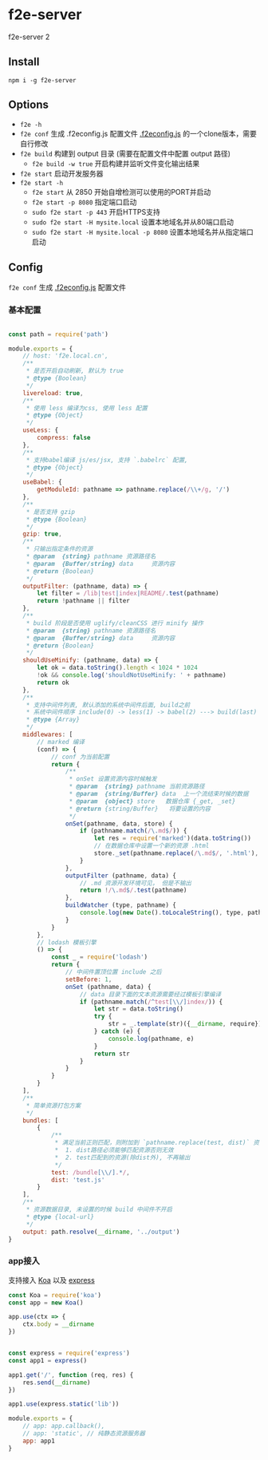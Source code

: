 # f2e-server
f2e-server 2

## Install
`npm i -g f2e-server`

## Options
- `f2e -h`
- `f2e conf` 生成 .f2econfig.js 配置文件 [.f2econfig.js](.f2econfig.js) 的一个clone版本，需要自行修改
- `f2e build` 构建到 output 目录 (需要在配置文件中配置 output 路径)
    - `f2e build -w true` 开启构建并监听文件变化输出结果
- `f2e start` 启动开发服务器
- `f2e start -h`
    - `f2e start` 从 2850 开始自增检测可以使用的PORT并启动
    - `f2e start -p 8080` 指定端口启动
    - `sudo f2e start -p 443` 开启HTTPS支持
    - `sudo f2e start -H mysite.local` 设置本地域名并从80端口启动
    - `sudo f2e start -H mysite.local -p 8080` 设置本地域名并从指定端口启动

## Config
`f2e conf` 生成 [.f2econfig.js](.f2econfig.js) 配置文件

### 基本配置

``` javascript

const path = require('path')

module.exports = {
    // host: 'f2e.local.cn',
    /**
     * 是否开启自动刷新, 默认为 true
     * @type {Boolean}
     */
    livereload: true,
    /**
     * 使用 less 编译为css, 使用 less 配置
     * @type {Object}
     */
    useLess: {
        compress: false
    },
    /**
     * 支持babel编译 js/es/jsx, 支持 `.babelrc` 配置,
     * @type {Object}
     */
    useBabel: {
        getModuleId: pathname => pathname.replace(/\\+/g, '/')
    },
    /**
     * 是否支持 gzip
     * @type {Boolean}
     */
    gzip: true,
    /**
     * 只输出指定条件的资源
     * @param  {string} pathname 资源路径名
     * @param  {Buffer/string} data     资源内容
     * @return {Boolean}
     */
    outputFilter: (pathname, data) => {
        let filter = /lib|test|index|README/.test(pathname)
        return !pathname || filter
    },
    /**
     * build 阶段是否使用 uglify/cleanCSS 进行 minify 操作
     * @param  {string} pathname 资源路径名
     * @param  {Buffer/string} data     资源内容
     * @return {Boolean}
     */
    shouldUseMinify: (pathname, data) => {
        let ok = data.toString().length < 1024 * 1024
        !ok && console.log('shouldNotUseMinify: ' + pathname)
        return ok
    },
    /**
     * 支持中间件列表, 默认添加的系统中间件后面, build之前
     * 系统中间件顺序 include(0) -> less(1) -> babel(2) ---> build(last)
     * @type {Array}
     */
    middlewares: [
        // marked 编译
        (conf) => {
            // conf 为当前配置
            return {
                /**
                 * onSet 设置资源内容时候触发
                 * @param  {string} pathname 当前资源路径
                 * @param  {string/Buffer} data  上一个流结束时候的数据
                 * @param  {object} store   数据仓库 {_get, _set}
                 * @return {string/Buffer}   将要设置的内容
                 */
                onSet(pathname, data, store) {
                    if (pathname.match(/\.md$/)) {
                        let res = require('marked')(data.toString())
                        // 在数据仓库中设置一个新的资源 .html
                        store._set(pathname.replace(/\.md$/, '.html'), res)
                    }
                },
                outputFilter (pathname, data) {
                    // .md 资源开发环境可见， 但是不输出
                    return !/\.md$/.test(pathname)
                },
                buildWatcher (type, pathname) {
                    console.log(new Date().toLocaleString(), type, pathname)
                }
            }
        },
        // lodash 模板引擎
        () => {
            const _ = require('lodash')
            return {
                // 中间件置顶位置 include 之后
                setBefore: 1,
                onSet (pathname, data) {
                    // data 目录下面的文本资源需要经过模板引擎编译
                    if (pathname.match(/^test[\\/]index/)) {
                        let str = data.toString()
                        try {
                            str = _.template(str)({__dirname, require})
                        } catch (e) {
                            console.log(pathname, e)
                        }
                        return str
                    }
                }
            }
        }
    ],
    /**
     * 简单资源打包方案
     */
    bundles: [
        {
            /**
             * 满足当前正则匹配，则附加到 `pathname.replace(test, dist)` 资源
             *  1. dist路径必须能够匹配资源否则无效
             *  2. test匹配到的资源(除dist外), 不再输出
             */
            test: /bundle[\\/].*/,
            dist: 'test.js'
        }
    ],
    /**
     * 资源数据目录, 未设置的时候 build 中间件不开启
     * @type {local-url}
     */
    output: path.resolve(__dirname, '../output')
}


```


### app接入
支持接入 [Koa](http://koajs.com/) 以及 [express](https://expressjs.com/)

``` javascript
const Koa = require('koa')
const app = new Koa()

app.use(ctx => {
	ctx.body = __dirname
})


const express = require('express')
const app1 = express()

app1.get('/', function (req, res) {
  	res.send(__dirname)
})

app1.use(express.static('lib'))

module.exports = {
	// app: app.callback(),
	// app: 'static', // 纯静态资源服务器
	app: app1
}
```
